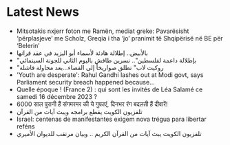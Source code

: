 # Latest News
-  Mitsotakis nxjerr foton me Ramën, mediat greke: Pavarësisht ‘përplasjeve’ me Scholz, Greqia i tha ‘jo’ pranimit të Shqipërisë në BE për ‘Belerin’
-  بالأبيض.. إطلالة هادئة لأسماء أبو اليزيد في عقد قرانها
-  "بإطلالة داعمة لفلسطين".. نسرين طافش باليوم الثاني للجونة السينمائي
-  "روكيت لاب" تطلق صواريخاً إلى الفضاء…بعد محاولة فاشلة
-  'Youth are desperate': Rahul Gandhi lashes out at Modi govt, says Parliament security breach happened because...
-  Quelle époque ! (France 2) : qui sont les invités de Léa Salamé ce samedi 16 décembre 2023 ?
-  6000 साल पुरानी हैं संगमरमर की ये गुफाएं, दिनभर रंग बदलती हैं दीवारें!
-  تلفزيون الكويت يقطع برامجه ويبث آيات من القرآن
-  Israel: centenas de manifestantes exigem nova trégua para libertar reféns
-  تلفزيون الكويت يبث آيات من القرآن الكريم .. وبيان مرتقب للديوان الأميري
